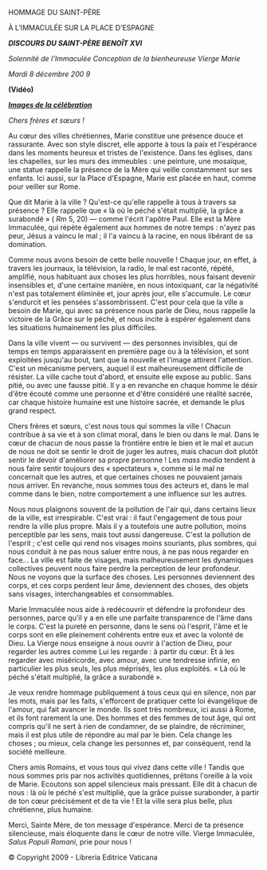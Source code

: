 HOMMAGE DU SAINT-PÈRE

À L’IMMACULÉE SUR LA PLACE D'ESPAGNE

***DISCOURS DU SAINT-PÈRE BENOÎT XVI***

*Solennité de l'Immaculée Conception de la bienheureuse Vierge Marie*

*Mardi 8 décembre 200* *9*

**(Vidéo)**

***[Images de la célébration](http://www.vatican.va/news_services/liturgy/photogallery/2009/20091208/index.html)***

*Chers frères et sœurs !*

Au cœur des villes chrétiennes, Marie constitue une présence douce et rassurante. Avec son style discret, elle apporte à tous la paix et l'espérance dans les moments heureux et tristes de l'existence. Dans les églises, dans les chapelles, sur les murs des immeubles : une peinture, une mosaïque, une statue rappelle la présence de la Mère qui veille constamment sur ses enfants. Ici aussi, sur la Place d'Espagne, Marie est placée en haut, comme pour veiller sur Rome.

Que dit Marie à la ville ? Qu'est-ce qu'elle rappelle à tous à travers sa présence ? Elle rappelle que « là où le péché s'était multiplié, la grâce a surabondé » ( *Rm* 5, 20) — comme l'écrit l'apôtre Paul. Elle est la Mère Immaculée, qui répète également aux hommes de notre temps : n'ayez pas peur, Jésus a vaincu le mal ; il l'a vaincu à la racine, en nous libérant de sa domination.

Comme nous avons besoin de cette belle nouvelle ! Chaque jour, en effet, à travers les journaux, la télévision, la radio, le mal est raconté, répété, amplifié, nous habituant aux choses les plus horribles, nous faisant devenir insensibles et, d'une certaine manière, en nous intoxiquant, car la négativité n'est pas totalement éliminée et, jour après jour, elle s'accumule. Le cœur s'endurcit et les pensées s'assombrissent. C'est pour cela que la ville a besoin de Marie, qui avec sa présence nous parle de Dieu, nous rappelle la victoire de la Grâce sur le péché, et nous incite à espérer également dans les situations humainement les plus difficiles.

Dans la ville vivent — ou survivent — des personnes invisibles, qui de temps en temps apparaissent en première page ou à la télévision, et sont exploitées jusqu'au bout, tant que la nouvelle et l'image attirent l'attention. C'est un mécanisme pervers, auquel il est malheureusement difficile de résister. La ville cache tout d'abord, et ensuite elle expose au public. Sans pitié, ou avec une fausse pitié. Il y a en revanche en chaque homme le désir d'être écouté comme une personne et d'être considéré une réalité sacrée, car chaque histoire humaine est une histoire sacrée, et demande le plus grand respect.

Chers frères et sœurs, c'est nous tous qui sommes la ville ! Chacun contribue à sa vie et à son climat moral, dans le bien ou dans le mal. Dans le cœur de chacun de nous passe la frontière entre le bien et le mal et aucun de nous ne doit se sentir le droit de juger les autres, mais chacun doit plutôt sentir le devoir d'améliorer sa propre personne ! Les *mass media* tendent à nous faire sentir toujours des « spectateurs », comme si le mal ne concernait que les autres, et que certaines choses ne pouvaient jamais nous arriver. En revanche, nous sommes tous des acteurs et, dans le mal comme dans le bien, notre comportement a une influence sur les autres.

Nous nous plaignons souvent de la pollution de l'air qui, dans certains lieux de la ville, est irrespirable. C'est vrai : il faut l'engagement de tous pour rendre la ville plus propre. Mais il y a toutefois une autre pollution, moins perceptible par les sens, mais tout aussi dangereuse. C'est la pollution de l'esprit ; c'est celle qui rend nos visages moins souriants, plus sombres, qui nous conduit à ne pas nous saluer entre nous, à ne pas nous regarder en face... La ville est faite de visages, mais malheureusement les dynamiques collectives peuvent nous faire perdre la perception de leur profondeur. Nous ne voyons que la surface des choses. Les personnes deviennent des corps, et ces corps perdent leur âme, deviennent des choses, des objets sans visages, interchangeables et consommables.

Marie Immaculée nous aide à redécouvrir et défendre la profondeur des personnes, parce qu'il y a en elle une parfaite transparence de l'âme dans le corps. C'est la pureté en personne, dans le sens où l'esprit, l'âme et le corps sont en elle pleinement cohérents entre eux et avec la volonté de Dieu. La Vierge nous enseigne à nous ouvrir à l'action de Dieu, pour regarder les autres comme Lui les regarde : à partir du cœur. Et à les regarder avec miséricorde, avec amour, avec une tendresse infinie, en particulier les plus seuls, les plus méprisés, les plus exploités. « Là où le péché s'était multiplié, la grâce a surabondé ».

Je veux rendre hommage publiquement à tous ceux qui en silence, non par les mots, mais par les faits, s'efforcent de pratiquer cette loi évangélique de l'amour, qui fait avancer le monde. Ils sont très nombreux, ici aussi à Rome, et ils font rarement la une. Des hommes et des femmes de tout âge, qui ont compris qu'il ne sert à rien de condamner, de se plaindre, de récriminer, mais il est plus utile de répondre au mal par le bien. Cela change les choses ; ou mieux, cela change les personnes et, par conséquent, rend la société meilleure.

Chers amis Romains, et vous tous qui vivez dans cette ville ! Tandis que nous sommes pris par nos activités quotidiennes, prêtons l'oreille à la voix de Marie. Ecoutons son appel silencieux mais pressant. Elle dit à chacun de nous : là où le péché s'est multiplié, que la grâce puisse surabonder, à partir de ton cœur précisément et de ta vie ! Et la ville sera plus belle, plus chrétienne, plus humaine.

Merci, Sainte Mère, de ton message d'espérance. Merci de ta présence silencieuse, mais éloquente dans le cœur de notre ville. Vierge Immaculée, *Salus Populi Romani*, prie pour nous !

© Copyright 2009 - Libreria Editrice Vaticana